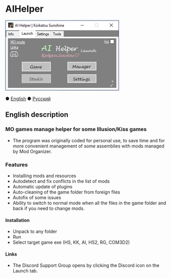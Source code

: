 # AIHelper
![How it looks](AIH_UI_en-US.png)

 ● [English](README.md) ● [Русский](README_ru-RU.md)

## English description
### MO games manage helper for some Illusion/Kiss games
- The program was originally coded for personal use, to save time and for more convenient management of some assemblies with mods managed by Mod Organizer.

### Features
- Installing mods and resources
- Autodetect and fix conflicts in the list of mods
- Automatic update of plugins
- Auto-cleaning of the game folder from foreign files
- Autofix of some issues
- Ability to switch to normal mode when all the files in the game folder and back if you need to change mods.

#### Installation
 - Unpack to any folder
 - Run
 - Select target game exe (HS, KK, AI, HS2, RG, COM3D2)
 
 #### Links
 - The Discord Support Group opens by clicking the Discord icon on the Launch tab.
 

